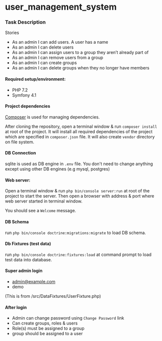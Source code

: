 # user_management_system
### Task Description
Stories
* As an admin I can add users. A user has a name
* As an admin I can delete users
* As an admin I can assign users to a group they aren’t already part of
* As an admin I can remove users from a group
* As an admin I can create groups
* As an admin I can delete groups when they no longer have members

#### Required setup/environment:
* PHP 7.2
* Symfony 4.1

#### Project dependencies
[Composer](https://getcomposer.org/) is used for managing dependencies.

After cloning the repository, open a terminal window & run ```composer install``` at root of the project.
It will install all required dependencies of the project which are specified in ```composer.json``` file.
It will also create ```vendor``` directory on file system.


#### DB Connection
sqlite is used as DB engine in ```.env``` file. You don't need to change anything except using other DB engines (e.g mysql, postgres) 

#### Web server:
Open a terminal window & run ```php bin/console server:run``` at root of the project to start the server. Then open a browser with address & port where web
server started in terminal window.

You should see a ```Welcome``` message.


#### DB Schema
run ```php bin/console doctrine:migrations:migrate``` to load DB schema.

#### Db Fixtures (test data)
run ```php bin/console doctrine:fixtures:load``` at command prompt to load test data into database.

#### Super admin login
* admin@example.com
* demo

(This is from /src/DataFixtures/UserFixture.php)

#### After login
* Admin can change password using ```Change Password``` link
* Can create groups, roles & users
* Role(s) must be assigned to a group
* group should be assigned to a user
